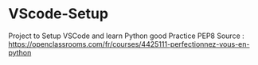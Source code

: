 # VScode-Setup

Project to Setup VSCode and learn Python good Practice PEP8
Source : https://openclassrooms.com/fr/courses/4425111-perfectionnez-vous-en-python